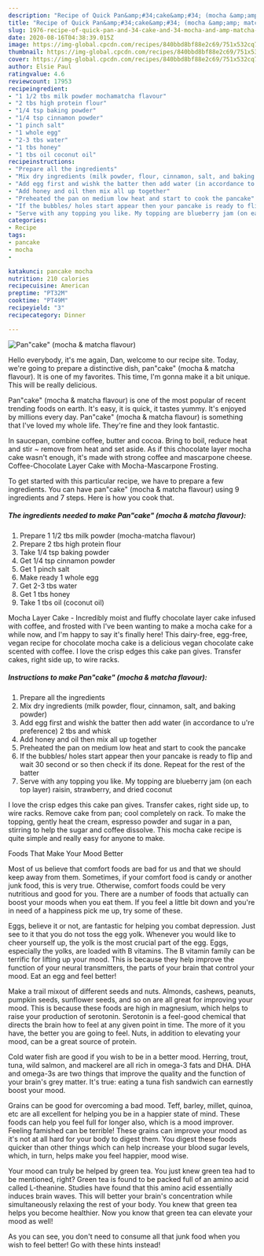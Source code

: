 ```yaml
---
description: "Recipe of Quick Pan&amp;#34;cake&amp;#34; (mocha &amp;amp; matcha flavour)"
title: "Recipe of Quick Pan&amp;#34;cake&amp;#34; (mocha &amp;amp; matcha flavour)"
slug: 1976-recipe-of-quick-pan-and-34-cake-and-34-mocha-and-amp-matcha-flavour
date: 2020-08-16T04:38:39.015Z
image: https://img-global.cpcdn.com/recipes/840bbd8bf88e2c69/751x532cq70/pancake-mocha-matcha-flavour-recipe-main-photo.jpg
thumbnail: https://img-global.cpcdn.com/recipes/840bbd8bf88e2c69/751x532cq70/pancake-mocha-matcha-flavour-recipe-main-photo.jpg
cover: https://img-global.cpcdn.com/recipes/840bbd8bf88e2c69/751x532cq70/pancake-mocha-matcha-flavour-recipe-main-photo.jpg
author: Elsie Paul
ratingvalue: 4.6
reviewcount: 17953
recipeingredient:
- "1 1/2 tbs milk powder mochamatcha flavour"
- "2 tbs high protein flour"
- "1/4 tsp baking powder"
- "1/4 tsp cinnamon powder"
- "1 pinch salt"
- "1 whole egg"
- "2-3 tbs water"
- "1 tbs honey"
- "1 tbs oil coconut oil"
recipeinstructions:
- "Prepare all the ingredients"
- "Mix dry ingredients (milk powder, flour, cinnamon, salt, and baking powder)"
- "Add egg first and wishk the batter then add water (in accordance to u&#39;re preference) 2 tbs and whisk"
- "Add honey and oil then mix all up together"
- "Preheated the pan on medium low heat and start to cook the pancake"
- "If the bubbles/ holes start appear then your pancake is ready to flip and wait 30 second or so then check if its done. Repeat for the rest of the batter"
- "Serve with any topping you like. My topping are blueberry jam (on each top layer) raisin, strawberry, and dried coconut"
categories:
- Recipe
tags:
- pancake
- mocha
- 

katakunci: pancake mocha  
nutrition: 210 calories
recipecuisine: American
preptime: "PT32M"
cooktime: "PT49M"
recipeyield: "3"
recipecategory: Dinner

---
```



![Pan&#34;cake&#34; (mocha &amp; matcha flavour)](https://img-global.cpcdn.com/recipes/840bbd8bf88e2c69/751x532cq70/pancake-mocha-matcha-flavour-recipe-main-photo.jpg)

Hello everybody, it's me again, Dan, welcome to our recipe site. Today, we're going to prepare a distinctive dish, pan&#34;cake&#34; (mocha &amp; matcha flavour). It is one of my favorites. This time, I'm gonna make it a bit unique. This will be really delicious.

Pan&#34;cake&#34; (mocha &amp; matcha flavour) is one of the most popular of recent trending foods on earth. It's easy, it is quick, it tastes yummy. It's enjoyed by millions every day. Pan&#34;cake&#34; (mocha &amp; matcha flavour) is something that I've loved my whole life. They're fine and they look fantastic.

In saucepan, combine coffee, butter and cocoa. Bring to boil, reduce heat and stir ~ remove from heat and set aside. As if this chocolate layer mocha cake wasn&#39;t enough, it&#39;s made with strong coffee and mascarpone cheese. Coffee-Chocolate Layer Cake with Mocha-Mascarpone Frosting.


To get started with this particular recipe, we have to prepare a few ingredients. You can have pan&#34;cake&#34; (mocha &amp; matcha flavour) using 9 ingredients and 7 steps. Here is how you cook that.

<!--inarticleads1-->

##### The ingredients needed to make Pan&#34;cake&#34; (mocha &amp; matcha flavour):

1. Prepare 1 1/2 tbs milk powder (mocha-matcha flavour)
1. Prepare 2 tbs high protein flour
1. Take 1/4 tsp baking powder
1. Get 1/4 tsp cinnamon powder
1. Get 1 pinch salt
1. Make ready 1 whole egg
1. Get 2-3 tbs water
1. Get 1 tbs honey
1. Take 1 tbs oil (coconut oil)


Mocha Layer Cake - Incredibly moist and fluffy chocolate layer cake infused with coffee, and frosted with I&#39;ve been wanting to make a mocha cake for a while now, and I&#39;m happy to say it&#39;s finally here! This dairy-free, egg-free, vegan recipe for chocolate mocha cake is a delicious vegan chocolate cake scented with coffee. I love the crisp edges this cake pan gives. Transfer cakes, right side up, to wire racks. 

<!--inarticleads2-->

##### Instructions to make Pan&#34;cake&#34; (mocha &amp; matcha flavour):

1. Prepare all the ingredients
1. Mix dry ingredients (milk powder, flour, cinnamon, salt, and baking powder)
1. Add egg first and wishk the batter then add water (in accordance to u&#39;re preference) 2 tbs and whisk
1. Add honey and oil then mix all up together
1. Preheated the pan on medium low heat and start to cook the pancake
1. If the bubbles/ holes start appear then your pancake is ready to flip and wait 30 second or so then check if its done. Repeat for the rest of the batter
1. Serve with any topping you like. My topping are blueberry jam (on each top layer) raisin, strawberry, and dried coconut


I love the crisp edges this cake pan gives. Transfer cakes, right side up, to wire racks. Remove cake from pan; cool completely on rack. To make the topping, gently heat the cream, espresso powder and sugar in a pan, stirring to help the sugar and coffee dissolve. This mocha cake recipe is quite simple and really easy for anyone to make. 

Foods That Make Your Mood Better


Most of us believe that comfort foods are bad for us and that we should keep away from them. Sometimes, if your comfort food is candy or another junk food, this is very true. Otherwise, comfort foods could be very nutritious and good for you. There are a number of foods that actually can boost your moods when you eat them. If you feel a little bit down and you're in need of a happiness pick me up, try some of these.

Eggs, believe it or not, are fantastic for helping you combat depression. Just see to it that you do not toss the egg yolk. Whenever you would like to cheer yourself up, the yolk is the most crucial part of the egg. Eggs, especially the yolks, are loaded with B vitamins. The B vitamin family can be terrific for lifting up your mood. This is because they help improve the function of your neural transmitters, the parts of your brain that control your mood. Eat an egg and feel better!

Make a trail mixout of different seeds and nuts. Almonds, cashews, peanuts, pumpkin seeds, sunflower seeds, and so on are all great for improving your mood. This is because these foods are high in magnesium, which helps to raise your production of serotonin. Serotonin is a feel-good chemical that directs the brain how to feel at any given point in time. The more of it you have, the better you are going to feel. Nuts, in addition to elevating your mood, can be a great source of protein.

Cold water fish are good if you wish to be in a better mood. Herring, trout, tuna, wild salmon, and mackerel are all rich in omega-3 fats and DHA. DHA and omega-3s are two things that improve the quality and the function of your brain's grey matter. It's true: eating a tuna fish sandwich can earnestly boost your mood. 

Grains can be good for overcoming a bad mood. Teff, barley, millet, quinoa, etc are all excellent for helping you be in a happier state of mind. These foods can help you feel full for longer also, which is a mood improver. Feeling famished can be terrible! These grains can improve your mood as it's not at all hard for your body to digest them. You digest these foods quicker than other things which can help increase your blood sugar levels, which, in turn, helps make you feel happier, mood wise.

Your mood can truly be helped by green tea. You just knew green tea had to be mentioned, right? Green tea is found to be packed full of an amino acid called L-theanine. Studies have found that this amino acid essentially induces brain waves. This will better your brain's concentration while simultaneously relaxing the rest of your body. You knew that green tea helps you become healthier. Now you know that green tea can elevate your mood as well!

As you can see, you don't need to consume all that junk food when you wish to feel better! Go  with  these hints  instead!

